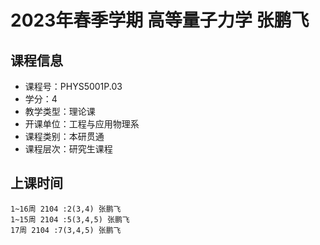# 2023年春季学期 高等量子力学 张鹏飞






## 课程信息

- 课程号：PHYS5001P.03
- 学分：4
- 教学类型：理论课
- 开课单位：工程与应用物理系
- 课程类别：本研贯通
- 课程层次：研究生课程

## 上课时间

```
1~16周 2104 :2(3,4) 张鹏飞
1~15周 2104 :5(3,4,5) 张鹏飞
17周 2104 :7(3,4,5) 张鹏飞
```

